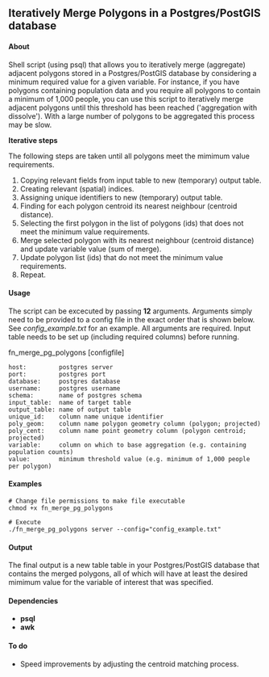 ## Iteratively Merge Polygons in a Postgres/PostGIS database

#### About
Shell script (using psql) that allows you to iteratively merge (aggregate) adjacent polygons stored in a Postgres/PostGIS database by considering a minimum required value for a given variable. For instance, if you have polygons containing population data and you require all polygons to contain a minimum of 1,000 people, you can use this script to iteratively merge adjacent polygons until this threshold has been reached ('aggregation with dissolve'). With a large number of polygons to be aggregated this process may be slow. 

__Iterative steps__

The following steps are taken until all polygons meet the mimimum value requirements.

1. Copying relevant fields from input table to new (temporary) output table.
2. Creating relevant (spatial) indices.
3. Assigning unique identifiers to new (temporary) output table.
4. Finding for each polygon centroid its nearest neighbour (centroid distance).
5. Selecting the first polygon in the list of polygons (ids) that does not meet the minimum value requirements.
6. Merge selected polygon with its nearest neighbour (centroid distance) and update variable value (sum of merge).
7. Update polygon list (ids) that do not meet the minimum value requirements.
8. Repeat.

#### Usage
The script can be excecuted by passing __12__ arguments. Arguments simply need to be provided to a config file in the
exact order that is shown below. See _config_example.txt_ for an example. All arguments are required. Input table needs to be set up (including required columns) before running. 

  fn_merge_pg_polygons [configfile]
    
    host:         postgres server
    port:         postgres port
    database:     postgres database
    username:     postgres username
    schema:       name of postgres schema
    input_table:  name of target table
    output_table: name of output table
    unique_id:    column name unique identifier 
    poly_geom:    column name polygon geometry column (polygon; projected)
    poly_cent:    column name point geometry column (polygon centroid; projected)
    variable:     column on which to base aggregation (e.g. containing population counts)
    value:        minimum threshold value (e.g. minimum of 1,000 people per polygon)

#### Examples

    # Change file permissions to make file executable
    chmod +x fn_merge_pg_polygons

    # Execute
    ./fn_merge_pg_polygons server --config="config_example.txt"

#### Output
The final output is a new table table in your Postgres/PostGIS database that contains the merged polygons, all of which will have at least the desired mimimum value for the variable of interest that was specified.

#### Dependencies
* __psql__ 
* __awk__

#### To do
* Speed improvements by adjusting the centroid matching process.

